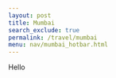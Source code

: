 ```yaml
---
layout: post 
title: Mumbai
search_exclude: true
permalink: /travel/mumbai
menu: nav/mumbai_hotbar.html
---
```

Hello